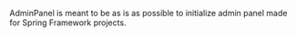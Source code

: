 AdminPanel is meant to be as is as possible to initialize admin panel made for Spring Framework projects.
